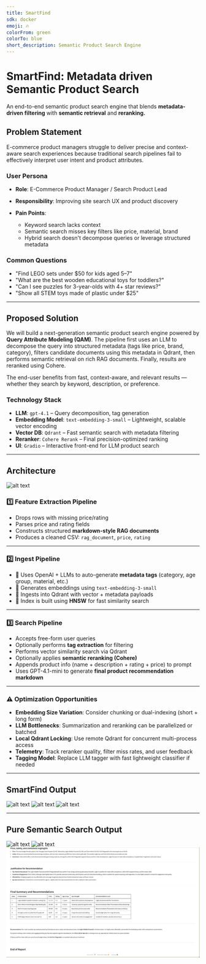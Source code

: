 ```yaml
---
title: SmartFind
sdk: docker
emoji: 🔥
colorFrom: green
colorTo: blue
short_description: Semantic Product Search Engine
---
```


# SmartFind: Metadata driven Semantic Product Search
An end-to-end semantic product search engine that blends **metadata-driven filtering** with **semantic retrieval** and **reranking.**

## Problem Statement

E-commerce product managers struggle to deliver precise and context-aware search experiences because traditional search pipelines fail to effectively interpret user intent and product attributes.

### User Persona

* **Role**: E-Commerce Product Manager / Search Product Lead
* **Responsibility**: Improving site search UX and product discovery
* **Pain Points**:

  * Keyword search lacks context
  * Semantic search misses key filters like price, material, brand
  * Hybrid search doesn't decompose queries or leverage structured metadata

### Common Questions

* "Find LEGO sets under \$50 for kids aged 5–7"
* "What are the best wooden educational toys for toddlers?"
* "Can I see puzzles for 3-year-olds with 4+ star reviews?"
* "Show all STEM toys made of plastic under \$25"

---

## Proposed Solution

We will build a next-generation semantic product search engine powered by **Query Attribute Modeling (QAM)**. The pipeline first uses an LLM to decompose the query into structured metadata (tags like price, brand, category), filters candidate documents using this metadata in Qdrant, then performs semantic retrieval on rich RAG documents. Finally, results are reranked using Cohere.

The end-user benefits from fast, context-aware, and relevant results — whether they search by keyword, description, or preference.

### Technology Stack

* **LLM**: `gpt-4.1` – Query decomposition, tag generation
* **Embedding Model**: `text-embedding-3-small` – Lightweight, scalable vector encoding
* **Vector DB**: `Qdrant` – Fast semantic search with metadata filtering
* **Reranker**: `Cohere Rerank` – Final precision-optimized ranking
* **UI**: `Gradio` – Interactive front-end for LLM product search

---

## Architecture
![alt text](./images/architecture.png)


### 1️⃣ Feature Extraction Pipeline

- Drops rows with missing price/rating
- Parses price and rating fields
- Constructs structured **markdown-style RAG documents**
- Produces a cleaned CSV: `rag_document`, `price`, `rating`

---

### 2️⃣ Ingest Pipeline

- 🔖 Uses OpenAI + LLMs to auto-generate **metadata tags** (category, age group, material, etc.)
- 🔢 Generates embeddings using `text-embedding-3-small`
- 🚀 Ingests into Qdrant with vector + metadata payloads
- 🔐 Index is built using **HNSW** for fast similarity search

---

### 3️⃣ Search Pipeline

- Accepts free-form user queries
- Optionally performs **tag extraction** for filtering
- Performs vector similarity search via Qdrant
- Optionally applies **semantic reranking (Cohere)**
- Appends product info (name + description + rating + price) to prompt
- Uses GPT-4.1-mini to generate **final product recommendation markdown**

---

### ⚠️ Optimization Opportunities

- **Embedding Size Variation**: Consider chunking or dual-indexing (short + long form)
- **LLM Bottlenecks**: Summarization and reranking can be parallelized or batched
- **Local Qdrant Locking**: Use remote Qdrant for concurrent multi-process access
- **Telemetry**: Track reranker quality, filter miss rates, and user feedback
- **Tagging Model**: Replace LLM tagger with fast lightweight classifier if needed

---

## SmartFind Output
![alt text](./images/SmartFind-1.png)
![alt text](./images/SmartFind-2.png)
![alt text](./images/SmartFind-3.png)

---

## Pure Semantic Search Output
![alt text](./images/Pure%20Semantic-1.png)
![alt text](./images/Pure%20Semantic-2.png)
![alt text](./images/Pure%20Semantic-3.png)
